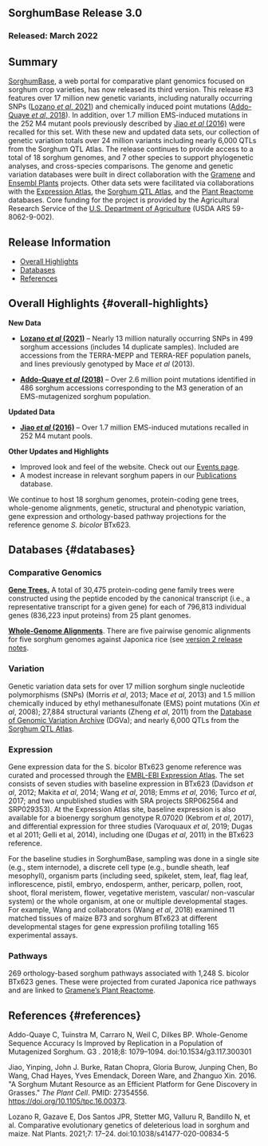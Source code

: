 ## SorghumBase Release 3.0
### Released: March 2022
## Summary
[SorghumBase](https://www.sorghumbase.org/), a web portal for comparative plant genomics focused on sorghum crop varieties, has now released its third version. This release #3 features over 17 million new genetic variants, including naturally occurring SNPs ([Lozano _et al_, 2021](https://sorghumbase.org/paper/comparative-evolutionary-genetics-of-deleterious-load-in-sorghum-and-maize)) and chemically induced point mutations ([Addo-Quaye _et al_, 2018](https://www.sorghumbase.org/post/an-improved-high-resolution-method-for-the-in-silico-detection-of-ems-induced-mutations-in-sorghum-mutant-populations-2)). In addition, over 1.7 million EMS-induced mutations in the 252 M4 mutant pools previously described by [Jiao _et al_ (2016)](https://sorghumbase.org/paper/a-sorghum-mutant-resource-as-an-efficient-platform-for-gene-discovery-in-grasses) were recalled for this set. With these new and updated data sets, our collection of genetic variation totals over 24 million variants including nearly 6,000 QTLs from the Sorghum QTL Atlas. The release continues to provide access to a total of 18 sorghum genomes, and 7 other species to support phylogenetic analyses, and cross-species comparisons. The genome and genetic variation databases were built in direct collaboration with the [Gramene](http://gramene.org) and [Ensembl Plants](http://plants.ensembl.org) projects. Other data sets were facilitated via collaborations with the [Expression Atlas](https://www.ebi.ac.uk/gxa/plant/experiments),
the [Sorghum QTL Atlas](https://aussorgm.org.au/), and the [Plant Reactome](https://plantreactome.gramene.org/) databases. Core funding for the
project is provided by the Agricultural Research Service of the [U.S. Department of Agriculture](http://www.usda.gov/) (USDA ARS 59-8062-9-002).

## Release Information
- [Overall Highlights](#overall-highlights)
- [Databases](#databases)
- [References](#references)

## Overall Highlights {#overall-highlights}

**New Data**

   * **[Lozano _et al_ (2021)](https://sorghumbase.org/post/Comparative-Analysis-of-Deleterious-Mutations-in-Sorghum-versus-Maize)** – Nearly 13 million naturally occurring SNPs in 499 sorghum accessions (includes 14 duplicate samples). Included are accessions from the TERRA-MEPP and TERRA-REF population panels, and lines previously genotyped by Mace _et al_ (2013).

- **[Addo-Quaye _et al_ (2018)](https://www.sorghumbase.org/post/an-improved-high-resolution-method-for-the-in-silico-detection-of-ems-induced-mutations-in-sorghum-mutant-populations-2)** – Over 2.6 million point mutations identified in 486 sorghum accessions corresponding to the M3 generation of an EMS-mutagenized sorghum population.


**Updated Data**

- **[Jiao _et al_ (2016)](https://sorghumbase.org/paper/a-sorghum-mutant-resource-as-an-efficient-platform-for-gene-discovery-in-grasses)** – Over 1.7 million EMS-induced mutations recalled in 252 M4 mutant pools.


**Other Updates and Highlights**

- Improved look and feel of the website. Check out our [Events page](https://www.sorghumbase.org/events).
- A modest increase in relevant sorghum papers in our [Publications](https://www.sorghumbase.org/publications) database.


We continue to host 18 sorghum genomes, protein-coding gene trees, whole-genome alignments, genetic, structural and phenotypic variation, gene expression and orthology-based pathway projections for the reference genome *S. bicolor* BTx623.


## Databases {#databases}
### Comparative Genomics

[**Gene Trees.**](https://ensembl.sorghumbase.org/prot_tree_stats.html) A total of
30,475 protein-coding gene family trees were constructed using the peptide encoded by
the canonical transcript (i.e., a representative transcript for a given gene) for each
of 796,813 individual genes (836,223 input proteins) from 25 plant genomes.

[**Whole-Genome Alignments**](https://ensembl.sorghumbase.org/compara_analyses.html).
There are five pairwise genomic alignments for five sorghum genomes against
Japonica rice (see [version 2 release notes](https://www.sorghumbase.org/relnotes).

### Variation

Genetic variation data sets for over 17 million sorghum single nucleotide
polymorphisms (SNPs) (Morris _et al_, 2013; Mace _et al_, 2013) and 1.5 million chemically
induced by ethyl methanesulfonate (EMS) point mutations (Xin _et al_, 2008); 27,884
structural variants (Zheng _et al_, 2011) from the [Database of Genomic Variation Archive](https://www.ebi.ac.uk/dgva/)
(DGVa); and nearly 6,000 QTLs from the [Sorghum QTL Atlas](https://aussorgm.org.au/).

### Expression

Gene expression data for the S. bicolor BTx623 genome reference was curated and
processed through the [EMBL-EBI Expression Atlas](https://www.ebi.ac.uk/gxa/plant/experiments).
The set consists of seven studies with baseline expression in BTx623 (Davidson _et al_,
2012; Makita _et al_, 2014; Wang _et al_, 2018; Emms _et al_, 2016; Turco _et al_, 2017; and
two unpublished studies with SRA projects SRP062564 and SRP029353). At the Expression
Atlas site, baseline expression is also available for a bioenergy sorghum genotype
R.07020 (Kebrom _et al_, 2017), and differential expression for three studies 
(Varoquaux _et al_, 2019; Dugas et al 2011; Gelli et al, 2014), including one 
(Dugas _et al_, 2011) in the BTx623 reference.

For the baseline studies in SorghumBase, sampling was done in a single site
(e.g., stem internode), a discrete cell type (e.g., bundle sheath, leaf mesophyll),
organism parts (including seed, spikelet, stem, leaf, flag leaf, inflorescence, pistil,
embryo, endosperm, anther, pericarp, pollen, root, shoot, floral meristem, flower,
vegetative meristem, vascular/ non-vascular system) or the whole organism, at one or
multiple developmental stages. For example, Wang and collaborators (Wang _et al_, 2018)
examined 11 matched tissues of maize B73 and sorghum BTx623 at different developmental
stages for gene expression profiling totalling 165 experimental assays.

### Pathways

269 orthology-based sorghum pathways associated with 1,248 S. bicolor BTx623 genes.
These were projected from curated Japonica rice pathways and are linked to [Gramene’s Plant Reactome](http://gramene.org/).

## References {#references}

Addo-Quaye C, Tuinstra M, Carraro N, Weil C, Dilkes BP. Whole-Genome Sequence Accuracy Is Improved by Replication in a Population of Mutagenized Sorghum. G3 . 2018;8: 1079–1094. doi:10.1534/g3.117.300301

Jiao, Yinping, John J. Burke, Ratan Chopra, Gloria Burow, Junping Chen, Bo Wang, Chad Hayes, Yves Emendack, Doreen Ware, and Zhanguo Xin. 2016.
"A Sorghum Mutant Resource as an Efficient Platform for Gene Discovery in Grasses."
*The Plant Cell*. PMID: 27354556. https://doi.org/10.1105/tpc.16.00373.

Lozano R, Gazave E, Dos Santos JPR, Stetter MG, Valluru R, Bandillo N, et al. Comparative evolutionary genetics of deleterious load in sorghum and maize. Nat Plants. 2021;7: 17–24. doi:10.1038/s41477-020-00834-5

